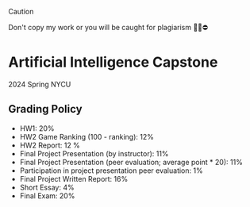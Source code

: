 > [!CAUTION]
> Don't copy my work or you will be caught for plagiarism 🙅‍♂️⛔️
# Artificial Intelligence Capstone 
2024 Spring NYCU 

## Grading Policy
* HW1: 20%
* HW2 Game Ranking (100 - ranking): 12%
* HW2 Report: 12 %
* Final Project Presentation (by instructor): 11%
* Final Project Presentation (peer evaluation; average point * 20): 11%
* Participation in project presentation peer evaluation: 1%
* Final Project Written Report: 16%
* Short Essay: 4%
* Final Exam: 20% 
